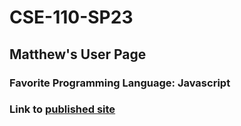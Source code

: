 # CSE-110-SP23
## Matthew's User Page
### Favorite Programming Language: Javascript
### Link to [published site](https://m6shin.github.io/CSE-110-SP23/index.html)